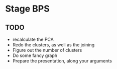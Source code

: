 # Stage BPS

## TODO

* recalculate the PCA
* Redo the clusters, as well as the joining
* Figure out the number of clusters
* Do some fancy graph
* Prepare the presentation, along your arguments
